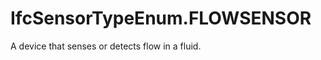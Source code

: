 IfcSensorTypeEnum.FLOWSENSOR
============================
A device that senses or detects flow in a fluid.


